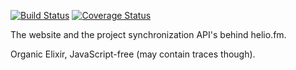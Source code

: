 
[![Build Status](https://travis-ci.com/helio-fm/website.svg?branch=develop)](https://travis-ci.com/helio-fm/website)
[![Coverage Status](https://coveralls.io/repos/github/helio-fm/website/badge.svg?branch=develop)](https://coveralls.io/github/helio-fm/website?branch=develop)

The website and the project synchronization API's behind helio.fm.

Organic Elixir, JavaScript-free (may contain traces though).
